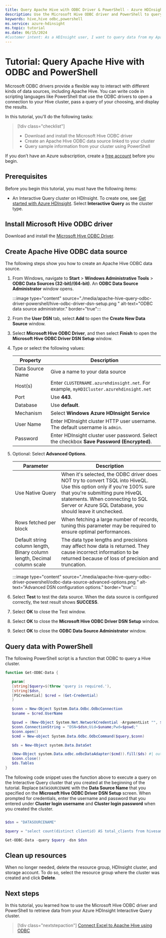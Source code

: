 ```yaml
---
title: Query Apache Hive with ODBC Driver & PowerShell - Azure HDInsight
description: Use the Microsoft Hive ODBC driver and PowerShell to query Apache Hive clusters on Azure HDInsight.
keywords: hive,hive odbc,powershell
ms.service: azure-hdinsight
ms.topic: tutorial
ms.date: 06/15/2024
#Customer intent: As a HDInsight user, I want to query data from my Apache Hive datasets so that I can view and interpret the data.
---
```


# Tutorial: Query Apache Hive with ODBC and PowerShell

Microsoft ODBC drivers provide a flexible way to interact with different kinds of data sources, including Apache Hive. You can write code in scripting languages like PowerShell that use the ODBC drivers to open a connection to your Hive cluster, pass a query of your choosing, and display the results.

In this tutorial, you'll do the following tasks:

> [!div class="checklist"]
> * Download and install the Microsoft Hive ODBC driver
> * Create an Apache Hive ODBC data source linked to your cluster
> * Query sample information from your cluster using PowerShell

If you don’t have an Azure subscription, create a [free account](https://azure.microsoft.com/free/?WT.mc_id=A261C142F) before you begin.

## Prerequisites

Before you begin this tutorial, you must have the following items:

* An Interactive Query cluster on HDInsight. To create one, see [Get started with Azure HDInsight](../hdinsight-hadoop-provision-linux-clusters.md). Select **Interactive Query** as the cluster type.

## Install Microsoft Hive ODBC driver

Download and install the [Microsoft Hive ODBC Driver](https://www.microsoft.com/download/details.aspx?id=40886).

## Create Apache Hive ODBC data source

The following steps show you how to create an Apache Hive ODBC data source.

1. From Windows, navigate to **Start** > **Windows Administrative Tools** > **ODBC Data Sources (32-bit)/(64-bit)**.  An **ODBC Data Source Administrator** window opens.

    :::image type="content" source="./media/apache-hive-query-odbc-driver-powershell/hive-odbc-driver-dsn-setup.png " alt-text="ODBC data source administrator." border="true":::

1. From the **User DSN** tab, select **Add** to open the **Create New Data Source** window.

1. Select **Microsoft Hive ODBC Driver**, and then select **Finish** to open the **Microsoft Hive ODBC Driver DSN Setup** window.

1. Type or select the following values:

   | Property | Description |
   | --- | --- |
   |  Data Source Name |Give a name to your data source |
   |  Host(s) |Enter `CLUSTERNAME.azurehdinsight.net`. For example, `myHDICluster.azurehdinsight.net` |
   |  Port |Use **443**.|
   |  Database |Use **default**. |
   |  Mechanism |Select **Windows Azure HDInsight Service** |
   |  User Name |Enter HDInsight cluster HTTP user username. The default username is `admin`. |
   |  Password |Enter HDInsight cluster user password. Select the checkbox **Save Password (Encrypted)**.|

1. Optional: Select **Advanced Options**.

   | Parameter | Description |
   | --- | --- |
   |  Use Native Query |When it's selected, the ODBC driver does NOT try to convert TSQL into HiveQL. Use this option only if you're 100% sure that you're submitting pure HiveQL statements. When connecting to SQL Server or Azure SQL Database, you should leave it unchecked. |
   |  Rows fetched per block |When fetching a large number of records, tuning this parameter may be required to ensure optimal performances. |
   |  Default string column length, Binary column length, Decimal column scale |The data type lengths and precisions may affect how data is returned. They cause incorrect information to be returned because of loss of precision and truncation. |

    :::image type="content" source="./media/apache-hive-query-odbc-driver-powershell/odbc-data-source-advanced-options.png " alt-text="Advanced DSN configuration options." border="true":::

1. Select **Test** to test the data source. When the data source is configured correctly, the test result shows **SUCCESS**.  

1. Select **OK** to close the Test window.  

1. Select **OK** to close the **Microsoft Hive ODBC Driver DSN Setup** window.  

1. Select **OK** to close the **ODBC Data Source Administrator** window.  

## Query data with PowerShell

The following PowerShell script is a function that ODBC to query a Hive cluster.

```powershell
function Get-ODBC-Data {

   param(
   [string]$query=$(throw 'query is required.'),
   [string]$dsn,  
   [PSCredential] $cred = (Get-Credential)  
   )

   $conn = New-Object System.Data.Odbc.OdbcConnection
   $uname = $cred.UserName

   $pswd = (New-Object System.Net.NetworkCredential -ArgumentList "", $cred.Password).Password
   $conn.ConnectionString = "DSN=$dsn;Uid=$uname;Pwd=$pswd;"
   $conn.open()
   $cmd = New-object System.Data.Odbc.OdbcCommand($query,$conn)

   $ds = New-Object system.Data.DataSet

   (New-Object system.Data.odbc.odbcDataAdapter($cmd)).fill($ds) #| out-null
   $conn.close()
   $ds.Tables
}
```

The following code snippet uses the function above to execute a query on the Interactive Query cluster that you created at the beginning of the tutorial. Replace `DATASOURCENAME` with the **Data Source Name** that you specified on the **Microsoft Hive ODBC Driver DSN Setup** screen. When prompted for credentials, enter the username and password that you entered under **Cluster login username** and **Cluster login password** when you created the cluster.

```powershell

$dsn = "DATASOURCENAME"

$query = "select count(distinct clientid) AS total_clients from hivesampletable"

Get-ODBC-Data -query $query -dsn $dsn
```

## Clean up resources

When no longer needed, delete the resource group, HDInsight cluster, and storage account. To do so, select the resource group where the cluster was created and click **Delete**.

## Next steps

In this tutorial, you learned how to use the Microsoft Hive ODBC driver and PowerShell to retrieve data from your Azure HDInsight Interactive Query cluster.

> [!div class="nextstepaction"]
> [Connect Excel to Apache Hive using ODBC](../hadoop/apache-hadoop-connect-excel-hive-odbc-driver.md)

